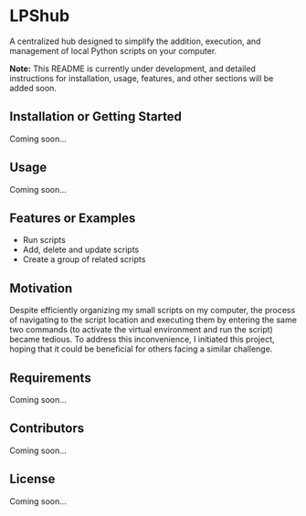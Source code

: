 # LPShub

A centralized hub designed to simplify the addition, execution, and management of local Python scripts on your computer.

**Note:** This README is currently under development, and detailed instructions for installation, usage, features, and other sections will be added soon.

## Installation or Getting Started

Coming soon...

## Usage

Coming soon...

## Features or Examples
- Run scripts
- Add, delete and update scripts
- Create a group of related scripts

## Motivation
Despite efficiently organizing my small scripts on my computer, the process of navigating to the script location and executing them by entering the same two commands (to activate the virtual environment and run the script) became tedious. To address this inconvenience, I initiated this project, hoping that it could be beneficial for others facing a similar challenge.

## Requirements
Coming soon...

## Contributors
Coming soon...

## License
Coming soon...
